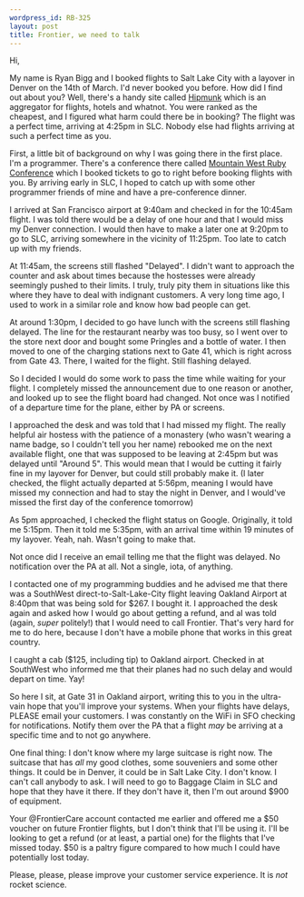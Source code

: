 ```yaml
--- 
wordpress_id: RB-325
layout: post
title: Frontier, we need to talk
---
```


Hi,

My name is Ryan Bigg and I booked flights to Salt Lake City with a layover in Denver on the 14th of March. I'd never booked you
before. How did I find out about you? Well, there's a handy site called [Hipmunk](http://hipmunk.com) which is an aggregator for
flights, hotels and whatnot. You were ranked as the cheapest, and I figured what harm could there be in booking? The flight was a
perfect time, arriving at 4:25pm in SLC. Nobody else had flights arriving at such a perfect time as you.

First, a little bit of background on why I was going there in the first place. I'm a programmer. There's a conference there called
[Mountain West Ruby Conference](http://mtnwestrubyconf.org/) which I booked tickets to go to right before booking flights with you.
By arriving early in SLC, I hoped to catch up with some other programmer friends of mine and have a pre-conference dinner.

I arrived at San Francisco airport at 9:40am and checked in for the 10:45am flight. I was told there would be a delay of one hour and that I would miss my Denver connection. I would then have to make a later one at 9:20pm to go to SLC, arriving somewhere in the vicinity of 11:25pm. Too late to catch up with my friends.

At 11:45am, the screens still flashed "Delayed". I didn't want to approach the counter and ask about times because the hostesses
were already seemingly pushed to their limits. I truly, truly pity them in situations like this where they have to deal with
indignant customers. A very long time ago, I used to work in a similar role and know how bad people can get.

At around 1:30pm, I decided to go have lunch with the screens still flashing delayed. The line for the restaurant nearby was too
busy, so I went over to the store next door and bought some Pringles and a bottle of water. I then moved to one of the charging
stations next to Gate 41, which is right across from Gate 43. There, I waited for the flight. Still flashing delayed.

So I decided I would do some work to pass the time while waiting for your flight. I completely missed the announcement due to one
reason or another, and looked up to see the flight board had changed. Not once was I notified of a departure time for the plane,
either by PA or screens.

I approached the desk and was told that I had missed my flight. The really helpful air hostess with the patience of a monastery (who wasn't wearing a name badge, so I couldn't tell you her name) rebooked me on the next available flight, one that was supposed to be leaving at 2:45pm but was delayed until "Around 5". This would mean that I would be cutting it fairly fine in my layover for Denver, but could still probably make it. (I later checked, the flight actually departed at 5:56pm, meaning I would have missed my connection and had to stay the night in Denver, and I would've missed the first day of the conference tomorrow)

As 5pm approached, I checked the flight status on Google. Originally, it told me 5:15pm. Then it told me 5:35pm, with an arrival time
within 19 minutes of my layover. Yeah, nah. Wasn't going to make that.

Not once did I receive an email telling me that the flight was delayed. No notification over the PA at all. Not a single, iota, of
anything.

I contacted one of my programming buddies and he advised me that there was a SouthWest direct-to-Salt-Lake-City flight leaving
Oakland Airport at 8:40pm that was being sold for $267. I bought it. I approached the desk again and asked how I would go about
getting a refund, and aI was told (again, *super* politely!) that I would need to call Frontier. That's very hard for me to do here,
because I don't have a mobile phone that works in this great country.

I caught a cab ($125, including tip) to Oakland airport. Checked in at SouthWest who informed me that their planes had no such delay
and would depart on time. Yay!

So here I sit, at Gate 31 in Oakland airport, writing this to you in the ultra-vain hope that you'll improve your systems. When your
flights have delays, PLEASE email your customers. I was constantly on the WiFi in SFO checking for notifications. Notify them over
the PA that a flight *may* be arriving at a specific time and to not go anywhere.

One final thing: I don't know where my large suitcase is right now. The suitcase that has *all* my good clothes, some souveniers and
some other things. It could be in Denver, it could be in Salt Lake City. I don't know. I can't call anybody to ask. I will need to go
to Baggage Claim in SLC and hope that they have it there. If they don't have it, then I'm out around $900 of equipment.

Your @FrontierCare account contacted me earlier and offered me a $50 voucher on future Frontier flights, but I don't think that I'll
be using it. I'll be looking to get a refund (or at least, a partial one) for the flights that I've missed today. $50 is a paltry
figure compared to how much I could have potentially lost today.

Please, please, please improve your customer service experience. It is *not* rocket science.
